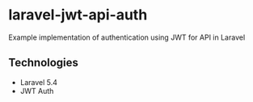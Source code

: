 # laravel-jwt-api-auth
Example implementation of authentication using JWT for API in Laravel

## Technologies
- Laravel 5.4
- JWT Auth
